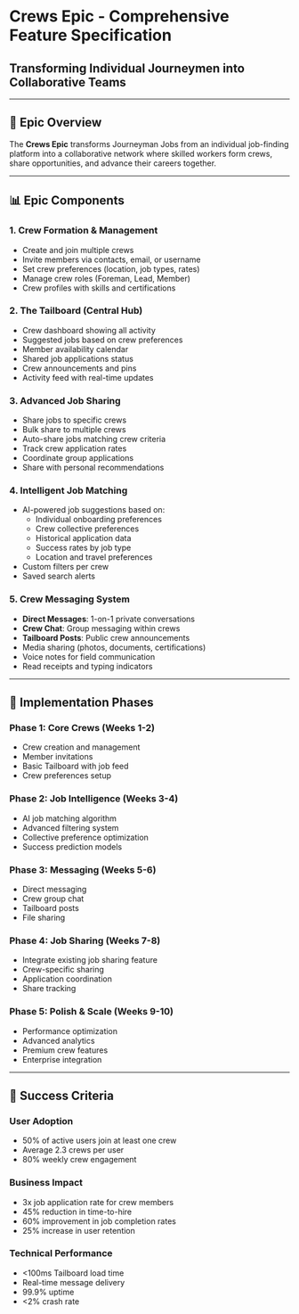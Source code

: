 # Crews Epic - Comprehensive Feature Specification

## Transforming Individual Journeymen into Collaborative Teams

---

## 🎯 Epic Overview

The **Crews Epic** transforms Journeyman Jobs from an individual job-finding platform into a collaborative network where skilled workers form crews, share opportunities, and advance their careers together.

---

## 📊 Epic Components

### 1. **Crew Formation & Management**

- Create and join multiple crews
- Invite members via contacts, email, or username
- Set crew preferences (location, job types, rates)
- Manage crew roles (Foreman, Lead, Member)
- Crew profiles with skills and certifications

### 2. **The Tailboard (Central Hub)**

- Crew dashboard showing all activity
- Suggested jobs based on crew preferences
- Member availability calendar
- Shared job applications status
- Crew announcements and pins
- Activity feed with real-time updates

### 3. **Advanced Job Sharing**

- Share jobs to specific crews
- Bulk share to multiple crews
- Auto-share jobs matching crew criteria
- Track crew application rates
- Coordinate group applications
- Share with personal recommendations

### 4. **Intelligent Job Matching**

- AI-powered job suggestions based on:
  - Individual onboarding preferences
  - Crew collective preferences
  - Historical application data
  - Success rates by job type
  - Location and travel preferences
- Custom filters per crew
- Saved search alerts

### 5. **Crew Messaging System**

- **Direct Messages**: 1-on-1 private conversations
- **Crew Chat**: Group messaging within crews
- **Tailboard Posts**: Public crew announcements
- Media sharing (photos, documents, certifications)
- Voice notes for field communication
- Read receipts and typing indicators

---

## 🚀 Implementation Phases

### Phase 1: Core Crews (Weeks 1-2)

- Crew creation and management
- Member invitations
- Basic Tailboard with job feed
- Crew preferences setup

### Phase 2: Job Intelligence (Weeks 3-4)

- AI job matching algorithm
- Advanced filtering system
- Collective preference optimization
- Success prediction models

### Phase 3: Messaging (Weeks 5-6)

- Direct messaging
- Crew group chat
- Tailboard posts
- File sharing

### Phase 4: Job Sharing (Weeks 7-8)

- Integrate existing job sharing feature
- Crew-specific sharing
- Application coordination
- Share tracking

### Phase 5: Polish & Scale (Weeks 9-10)

- Performance optimization
- Advanced analytics
- Premium crew features
- Enterprise integration

---

## 🎯 Success Criteria

### User Adoption

- 50% of active users join at least one crew
- Average 2.3 crews per user
- 80% weekly crew engagement

### Business Impact

- 3x job application rate for crew members
- 45% reduction in time-to-hire
- 60% improvement in job completion rates
- 25% increase in user retention

### Technical Performance

- <100ms Tailboard load time
- Real-time message delivery
- 99.9% uptime
- <2% crash rate